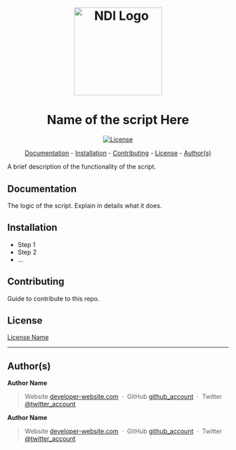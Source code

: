 <h1 align="center">
  <a href="https://www.ndi.org/"><img src="https://www.ndi.org/sites/all/themes/ndi/images/NDI_logo_svg.svg" alt="NDI Logo" width="200"></a>
</h1>

<h1 align="center">
  Name of the script Here
</h1>

<p align="center">
  <a href="https://github.com/nditech/Standardized-README/blob/master/LICENSE">
    <img src="https://img.shields.io/badge/license-name-red.svg" alt="License"/>
  </a>
</p>

<p align="center">
  <a href="#documentation">Documentation</a> - 
  <a href="#installation">Installation</a> - 
  <a href="#contributing">Contributing</a> - 
  <a href="#license">License</a> - 
  <a href="#authors">Author(s)</a>
</p>

A brief description of the functionality of the script.

## Documentation
The logic of the script. Explain in details what it does.

## Installation
* Step 1
* Step 2
* ...

## Contributing
Guide to contribute to this repo.

## License
[License Name](./LICENSE)

<hr />

## Author(s)

<b>Author Name</b>
> Website [developer-website.com](https://www.google.com) &nbsp;&middot;&nbsp;
> GitHub [github_account](https://github.com) &nbsp;&middot;&nbsp;
> Twitter [@twitter_account](https://twitter.com)

<b>Author Name</b>
> Website [developer-website.com](https://www.google.com) &nbsp;&middot;&nbsp;
> GitHub [github_account](https://github.com) &nbsp;&middot;&nbsp;
> Twitter [@twitter_account](https://twitter.com)
